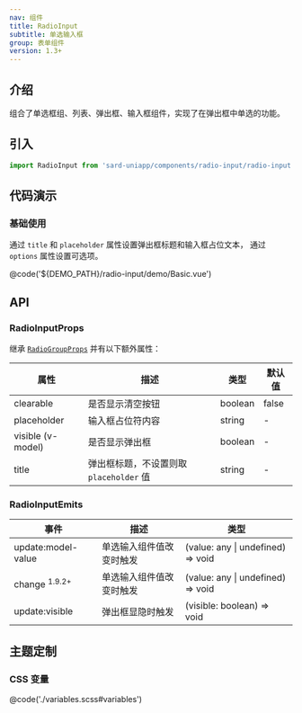 ```yaml
---
nav: 组件
title: RadioInput
subtitle: 单选输入框
group: 表单组件
version: 1.3+
---
```


## 介绍

组合了单选框组、列表、弹出框、输入框组件，实现了在弹出框中单选的功能。

## 引入

```ts
import RadioInput from 'sard-uniapp/components/radio-input/radio-input.vue'
```

## 代码演示

### 基础使用

通过 `title` 和 `placeholder` 属性设置弹出框标题和输入框占位文本，
通过 `options` 属性设置可选项。

@code('${DEMO_PATH}/radio-input/demo/Basic.vue')

## API

### RadioInputProps

继承 [`RadioGroupProps`](./radio#RadioGroupProps) 并有以下额外属性：

| 属性              | 描述                                    | 类型    | 默认值 |
| ----------------- | --------------------------------------- | ------- | ------ |
| clearable         | 是否显示清空按钮                        | boolean | false  |
| placeholder       | 输入框占位符内容                        | string  | -      |
| visible (v-model) | 是否显示弹出框                          | boolean | -      |
| title             | 弹出框标题，不设置则取 `placeholder` 值 | string  | -      |

### RadioInputEmits

| 事件                     | 描述                     | 类型                              |
| ------------------------ | ------------------------ | --------------------------------- |
| update:model-value       | 单选输入组件值改变时触发 | (value: any \| undefined) => void |
| change <sup>1.9.2+</sup> | 单选输入组件值改变时触发 | (value: any \| undefined) => void |
| update:visible           | 弹出框显隐时触发         | (visible: boolean) => void        |

## 主题定制

### CSS 变量

@code('./variables.scss#variables')
